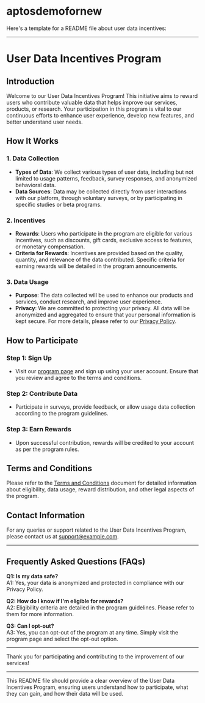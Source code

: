 # aptosdemofornew
Here's a template for a README file about user data incentives:

---

# User Data Incentives Program

## Introduction

Welcome to our User Data Incentives Program! This initiative aims to reward users who contribute valuable data that helps improve our services, products, or research. Your participation in this program is vital to our continuous efforts to enhance user experience, develop new features, and better understand user needs.

## How It Works

### 1. Data Collection
- **Types of Data**: We collect various types of user data, including but not limited to usage patterns, feedback, survey responses, and anonymized behavioral data.
- **Data Sources**: Data may be collected directly from user interactions with our platform, through voluntary surveys, or by participating in specific studies or beta programs.

### 2. Incentives
- **Rewards**: Users who participate in the program are eligible for various incentives, such as discounts, gift cards, exclusive access to features, or monetary compensation.
- **Criteria for Rewards**: Incentives are provided based on the quality, quantity, and relevance of the data contributed. Specific criteria for earning rewards will be detailed in the program announcements.
  
### 3. Data Usage
- **Purpose**: The data collected will be used to enhance our products and services, conduct research, and improve user experience.
- **Privacy**: We are committed to protecting your privacy. All data will be anonymized and aggregated to ensure that your personal information is kept secure. For more details, please refer to our [Privacy Policy](#).

## How to Participate

### Step 1: Sign Up
- Visit our [program page](#) and sign up using your user account. Ensure that you review and agree to the terms and conditions.

### Step 2: Contribute Data
- Participate in surveys, provide feedback, or allow usage data collection according to the program guidelines.

### Step 3: Earn Rewards
- Upon successful contribution, rewards will be credited to your account as per the program rules.

## Terms and Conditions

Please refer to the [Terms and Conditions](#) document for detailed information about eligibility, data usage, reward distribution, and other legal aspects of the program.

## Contact Information

For any queries or support related to the User Data Incentives Program, please contact us at [support@example.com](mailto:support@example.com).

---

## Frequently Asked Questions (FAQs)

**Q1: Is my data safe?**  
A1: Yes, your data is anonymized and protected in compliance with our Privacy Policy.

**Q2: How do I know if I'm eligible for rewards?**  
A2: Eligibility criteria are detailed in the program guidelines. Please refer to them for more information.

**Q3: Can I opt-out?**  
A3: Yes, you can opt-out of the program at any time. Simply visit the program page and select the opt-out option.

---

Thank you for participating and contributing to the improvement of our services!

---

This README file should provide a clear overview of the User Data Incentives Program, ensuring users understand how to participate, what they can gain, and how their data will be used.
